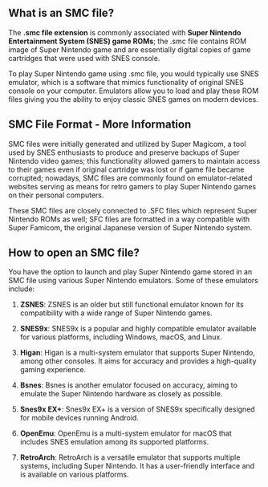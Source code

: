 ## What is an SMC file?

The **.smc file extension** is commonly associated with **Super Nintendo Entertainment System (SNES) game ROMs**; the .smc file contains ROM image of Super Nintendo game and are essentially digital copies of game cartridges that were used with SNES console.

To play Super Nintendo game using .smc file, you would typically use SNES emulator, which is a software that mimics functionality of original SNES console on your computer. Emulators allow you to load and play these ROM files giving you the ability to enjoy classic SNES games on modern devices.

## SMC File Format - More Information

SMC files were initially generated and utilized by Super Magicom, a tool used by SNES enthusiasts to produce and preserve backups of Super Nintendo video games; this functionality allowed gamers to maintain access to their games even if original cartridge was lost or if game file became corrupted; nowadays, SMC files are commonly found on emulator-related websites serving as means for retro gamers to play Super Nintendo games on their personal computers.

These SMC files are closely connected to .SFC files which represent Super Nintendo ROMs as well; SFC files are formatted in a way compatible with Super Famicom, the original Japanese version of Super Nintendo system.

## How to open an SMC file?

You have the option to launch and play Super Nintendo game stored in an SMC file using various Super Nintendo emulators. Some of these emulators include:

1.  **ZSNES**: ZSNES is an older but still functional emulator known for its compatibility with a wide range of Super Nintendo games.
    
2.  **SNES9x**: SNES9x is a popular and highly compatible emulator available for various platforms, including Windows, macOS, and Linux.
    
3.  **Higan**: Higan is a multi-system emulator that supports Super Nintendo, among other consoles. It aims for accuracy and provides a high-quality gaming experience.
    
4.  **Bsnes**: Bsnes is another emulator focused on accuracy, aiming to emulate the Super Nintendo hardware as closely as possible.
    
5.  **Snes9x EX+**: Snes9x EX+ is a version of SNES9x specifically designed for mobile devices running Android.
    
6.  **OpenEmu**: OpenEmu is a multi-system emulator for macOS that includes SNES emulation among its supported platforms.
    
7.  **RetroArch**: RetroArch is a versatile emulator that supports multiple systems, including Super Nintendo. It has a user-friendly interface and is available on various platforms.
